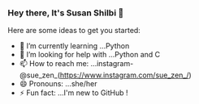 ### Hey there, It's Susan Shilbi 👋



Here are some ideas to get you started:

- 🌱 I’m currently learning ...Python
- 🤔 I’m looking for help with ...Python and C
- 📫 How to reach me: ...instagram-@sue_zen_(https://www.instagram.com/sue_zen_/)
- 😄 Pronouns: ...she/her
- ⚡ Fun fact: ...I'm new to GitHub !
